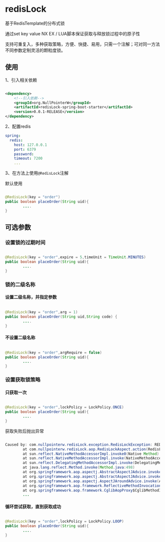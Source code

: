 # redisLock
基于RedisTemplate的分布式锁

通过set key value NX EX / LUA脚本保证获取与释放锁过程中的原子性

支持可重复入，多种获取策略，方便、快捷、易用，只需一个注解；可对同一方法不同参数定制灵活的颗粒度锁。
## 使用 
1、引入相关依赖
```xml

<dependency>
    <!--引入依赖-->
    <groupId>org.NullPointerW</groupId>
    <artifactId>redisLock-spring-boot-starter</artifactId>
    <version>0.0.1-RELEASE</version>
</dependency>

``` 
2、配置redis 
```yaml
spring:
  redis:
    host: 127.0.0.1
    port: 6379
    password:
    timeout: 7200
    ...
``` 
3、在方法上使用`@RedisLock`注解 

默认使用
```java

@RedisLock(key = "order")
public boolean placeOrder(String uid){
        ....
}
``` 

## 可选参数 
### 设置锁的过期时间
```java

@RedisLock(key = "order",expire = 5,timeUnit = TimeUnit.MINUTES)
public boolean placeOrder(String uid){
        ....
}
```  

### 锁的二级名称

#### 设置二级名称，并指定参数
```java

@RedisLock(key = "order",arg = 1)
public boolean placeOrder(String uid,String code) {
        ....
}
```   
#### 不设置二级名称
```java

@RedisLock(key = "order",argRequire = false)
public boolean placeOrder(String uid){
        ....
}
```

### 设置获取锁策略 

#### 只获取一次
```java

@RedisLock(key = "order",lockPolicy = LockPolicy.ONCE)
public boolean placeOrder(String uid){
        ....
}
```     
获取失败后抛出异常 
```java

Caused by: com.nullpointerw.redisLock.exception.RedisLockException: REDIS KEY: thread:91未能获取锁,获取策略:[ONCE]
        at com.nullpointerw.redisLock.aop.RedisLockAspect.action(RedisLockAspect.java:79)
        at sun.reflect.NativeMethodAccessorImpl.invoke0(Native Method)
        at sun.reflect.NativeMethodAccessorImpl.invoke(NativeMethodAccessorImpl.java:62)
        at sun.reflect.DelegatingMethodAccessorImpl.invoke(DelegatingMethodAccessorImpl.java:43)
        at java.lang.reflect.Method.invoke(Method.java:498)
        at org.springframework.aop.aspectj.AbstractAspectJAdvice.invokeAdviceMethodWithGivenArgs(AbstractAspectJAdvice.java:634)
        at org.springframework.aop.aspectj.AbstractAspectJAdvice.invokeAdviceMethod(AbstractAspectJAdvice.java:624)
        at org.springframework.aop.aspectj.AspectJAroundAdvice.invoke(AspectJAroundAdvice.java:72)
        at org.springframework.aop.framework.ReflectiveMethodInvocation.proceed(ReflectiveMethodInvocation.java:175)
        at org.springframework.aop.framework.CglibAopProxy$CglibMethodInvocation.proceed(CglibAopProxy.java:750) 
        ...
```     
#### 循环尝试获取，直到获取成功
```java

@RedisLock(key = "order",lockPolicy = LockPolicy.LOOP)
public boolean placeOrder(String uid){
        ....
}
```    
